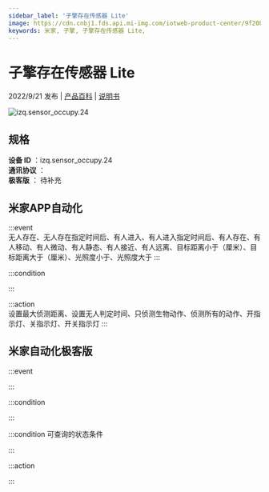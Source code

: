 ```yaml
---
sidebar_label: '子擎存在传感器 Lite'
image: https://cdn.cnbj1.fds.api.mi-img.com/iotweb-product-center/9f208cd1c2123dd2afdf61827437798f_1659538743846.png?GalaxyAccessKeyId=AKVGLQWBOVIRQ3XLEW&Expires=9223372036854775807&Signature=0LzGda5Pf7ViME5hmvtpnW3dgvI=
keywords: 米家, 子擎, 子擎存在传感器 Lite, 
---
```

# 子擎存在传感器 Lite

2022/9/21 发布 | [产品百科](https://home.mi.com/webapp/content/baike/product/index.html?model=izq.sensor_occupy.24/) | [说明书](https://home.mi.com/views/introduction.html?model=izq.sensor_occupy.24&region=cn)

![izq.sensor_occupy.24](https://cdn.cnbj1.fds.api.mi-img.com/iotweb-product-center/9f208cd1c2123dd2afdf61827437798f_1659538743846.png?GalaxyAccessKeyId=AKVGLQWBOVIRQ3XLEW&Expires=9223372036854775807&Signature=0LzGda5Pf7ViME5hmvtpnW3dgvI=)

## 规格  
> 
**设备 ID** ：izq.sensor_occupy.24  
**通讯协议** ：  
**极客版**  ： 待补充 


## 米家APP自动化  

:::event  
无人存在、无人存在指定时间后、有人进入、有人进入指定时间后、有人存在、有人移动、有人微动、有人静态、有人接近、有人远离、目标距离小于（厘米）、目标距离大于（厘米）、光照度小于、光照度大于
:::

:::condition  

:::

:::action   
设置最大侦测距离、设置无人判定时间、只侦测生物动作、侦测所有的动作、开指示灯、关指示灯、开关指示灯
:::

## 米家自动化极客版  

:::event  

:::

:::condition  

:::

:::condition 可查询的状态条件  

:::

:::action  

:::

        
